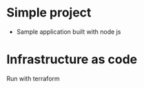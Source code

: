 # Simple project 
- Sample application built with node js

# Infrastructure as code
Run with terraform



